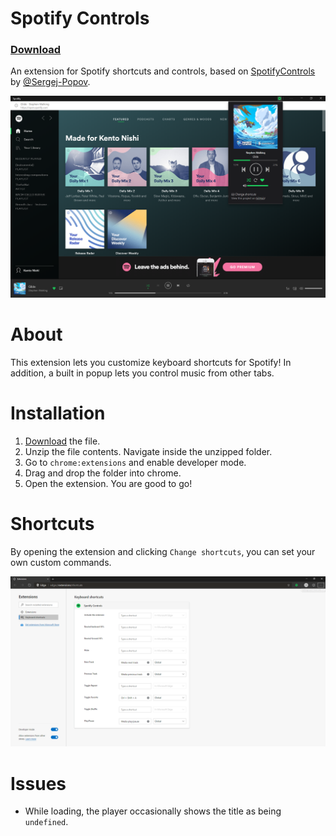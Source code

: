 # Spotify Controls
### [Download](https://github.com/KentoNishi/Spotify-Controls/archive/master.zip)
An extension for Spotify shortcuts and controls, based on [SpotifyControls](https://github.com/Sergej-Popov/SpotifyControls) by [@Sergej-Popov](https://github.com/Sergej-Popov).

![Screeenshot](images/screenshot.png)

# About
This extension lets you customize keyboard shortcuts for Spotify! In addition, a built in popup lets you control music from other tabs.

# Installation
1. [Download](https://github.com/KentoNishi/Spotify-Controls/archive/master.zip) the file.
2. Unzip the file contents. Navigate inside the unzipped folder.
3. Go to ``chrome:extensions`` and enable developer mode.
4. Drag and drop the folder into chrome.
5. Open the extension. You are good to go!

# Shortcuts
By opening the extension and clicking ``Change shortcuts``, you can set your own custom commands.

![Screeenshot](images/shortcuts.png)

# Issues
* While loading, the player occasionally shows the title as being ``undefined``.